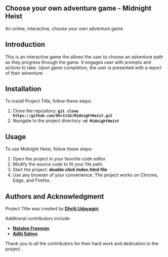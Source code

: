 ## **Choose your own adventure game - Midnight Heist**

An online, interactive, choose your own adventure game

## **Introduction**

This is an interactive game the allows the user to choose an adventure path as they progress through the game. 
It engages user with prompts and actions to take. Upon game completion, the user is presented with a report of their adventure.

## **Installation**

To install Project Title, follow these steps:

1. Clone the repository: **`git clone https://github.com/DhritiU/MidnightHeist.git`**
2. Navigate to the project directory: **`cd MidnightHeist`**

## **Usage**

To use Midnight Heist, follow these steps:

1. Open the project in your favorite code editor. 
2. Modify the source code to fit your file path.
3. Start the project: **double click index.html file**
4. Use any browser of your convenience. The project works on Chrome, Edge, and Firefox. 

## **Authors and Acknowledgment**

Project Title was created by **[Dhriti Udayagiri](https://github.com/username)**.

Additional contributors include:

- **[Natalee Freeman](https://github.com/contributor-name)**
- **[Aditi Sahoo](https://github.com/another-contributor)**

Thank you to all the contributors for their hard work and dedication to the project.
